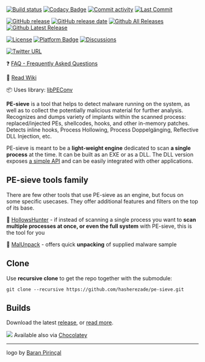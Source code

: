 <img src="./logo/PE-SIEVE_small.png" alt="">

[![Build status](https://ci.appveyor.com/api/projects/status/crlo8iyvi4bm80yp?svg=true)](https://ci.appveyor.com/project/hasherezade/pe-sieve)
[![Codacy Badge](https://api.codacy.com/project/badge/Grade/b75fd4d95bd94629879381241e4a7c02)](https://app.codacy.com/gh/hasherezade/pe-sieve/dashboard?branch=master)
[![Commit activity](https://img.shields.io/github/commit-activity/m/hasherezade/pe-sieve)](https://github.com/hasherezade/pe-sieve/commits)
[![Last Commit](https://img.shields.io/github/last-commit/hasherezade/pe-sieve/master)](https://github.com/hasherezade/pe-sieve/commits)

[![GitHub release](https://img.shields.io/github/release/hasherezade/pe-sieve.svg)](https://github.com/hasherezade/pe-sieve/releases)
[![GitHub release date](https://img.shields.io/github/release-date/hasherezade/pe-sieve?color=blue)](https://github.com/hasherezade/pe-sieve/releases)
[![Github All Releases](https://img.shields.io/github/downloads/hasherezade/pe-sieve/total.svg)](https://github.com/hasherezade/pe-sieve/releases)
[![Github Latest Release](https://img.shields.io/github/downloads/hasherezade/pe-sieve/latest/total.svg)](https://github.com/hasherezade/pe-sieve/releases)

[![License](https://img.shields.io/badge/License-BSD%202--Clause-blue.svg)](https://github.com/hasherezade/pe-sieve/blob/master/LICENSE)
[![Platform Badge](https://img.shields.io/badge/Windows-0078D6?logo=windows)](https://github.com/hasherezade/pe-sieve)
[![Discussions](https://img.shields.io/badge/Ask%20me-anything-1abc9c.svg)](https://github.com/hasherezade/pe-sieve/discussions)

[![Twitter URL](https://img.shields.io/twitter/url/http/shields.io.svg?style=social)](https://twitter.com/intent/tweet?original_referer=https://github.com/hasherezade/pe-sieve&text=%23PEsieve%3A+an+open-source+process+scanner%2C+detecting+and+dumping+malicious+implants:%20https://github.com/hasherezade/pe-sieve)

❓ [FAQ - Frequently Asked Questions](https://github.com/hasherezade/pe-sieve/wiki/1.-FAQ)

📖 [Read Wiki](https://github.com/hasherezade/pe-sieve/wiki)

📦 Uses library: [libPEConv](https://github.com/hasherezade/libpeconv.git)

<b>PE-sieve</b> is a tool that helps to detect malware running on the system, as well as to collect the potentially malicious material for further analysis. Recognizes and dumps variety of implants within the scanned process: replaced/injected PEs, shellcodes, hooks, and other in-memory patches.<br/>
Detects inline hooks, Process Hollowing, Process Doppelgänging, Reflective DLL Injection, etc.

PE-sieve is meant to be a **light-weight engine** dedicated to scan **a single process** at the time. It can be built as an EXE or as a DLL. The DLL version exposes [a simple API](https://github.com/hasherezade/pe-sieve/wiki/5.-API) and can be easily integrated with other applications.

## PE-sieve tools family

There are few other tools that use PE-sieve as an engine, but focus on some specific usecases. They offer additional features and filters on the top of its base.

📌 [HollowsHunter](https://github.com/hasherezade/hollows_hunter) - if instead of scanning a single process you want to **scan multiple processes at once, or even the full system** with PE-sieve, this is the tool for you

📌 [MalUnpack](https://github.com/hasherezade/mal_unpack) - offers quick **unpacking** of supplied malware sample

## Clone

Use **recursive clone** to get the repo together with the submodule:

```console
git clone --recursive https://github.com/hasherezade/pe-sieve.git
```

## Builds

Download the latest [release](https://github.com/hasherezade/pe-sieve/releases), or [read more](https://github.com/hasherezade/pe-sieve/wiki/1.-FAQ#how-to-get-it).

![](https://community.chocolatey.org/favicon.ico) Available also via [Chocolatey](https://community.chocolatey.org/packages/pesieve)

<hr/>

logo by [Baran Pirinçal](https://github.com/baranpirincal)
